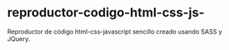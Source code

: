 # reproductor-codigo-html-css-js-
Reproductor de código html-css-javascript sencillo creado usando SASS y JQuery.
